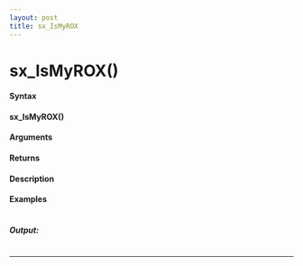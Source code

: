 ```yaml
---
layout: post
title: sx_IsMyROX
---
```


# sx_IsMyROX()


#### Syntax

#### sx_IsMyROX()

#### Arguments

#### Returns

#### Description

#### Examples

```

```

##### Output:

```

```

---